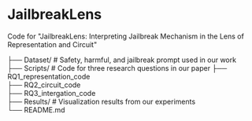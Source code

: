 # JailbreakLens
Code for "JailbreakLens: Interpreting Jailbreak Mechanism in the Lens of Representation and Circuit"


├── Dataset/ # Safety, harmful, and jailbreak prompt used in our work  
├── Scripts/ # Code for three research questions in our paper 
    ├── RQ1_representation_code  
    ├── RQ2_circuit_code  
    ├── RQ3_intergation_code  
├── Results/ # Visualization results from our experiments  
└── README.md
